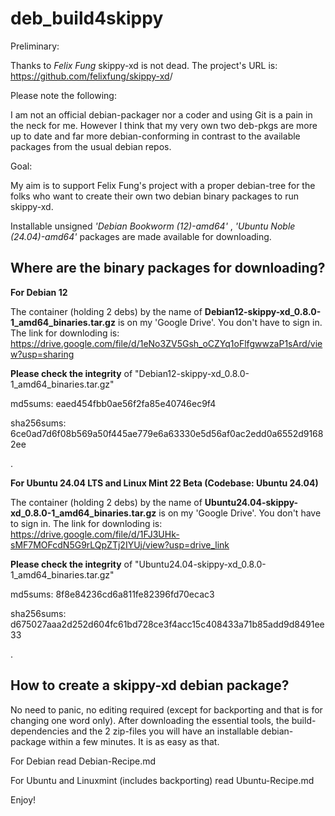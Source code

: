 # deb_build4skippy

Preliminary:

Thanks to *Felix Fung* skippy-xd is not dead. The project's URL is: <https://github.com/felixfung/skippy-xd>/

Please note the following:

I am not an official debian-packager nor a coder and using Git is a pain in the neck for me. However I think that my very own two deb-pkgs are more up to date and far more debian-conforming in contrast to the available packages from the usual debian repos.

Goal:

My aim is to support Felix Fung's project with a proper debian-tree for the folks who want to create their own two debian binary packages to run skippy-xd.

Installable unsigned *'Debian Bookworm (12)-amd64'* , *'Ubuntu Noble (24.04)-amd64'* packages are made available for downloading.

## Where are the binary packages for downloading?

**For Debian 12**

The container (holding 2 debs) by the name of **Debian12-skippy-xd_0.8.0-1_amd64_binaries.tar.gz** is on my 'Google Drive'. You don't have to sign in. The link for downloding is: <https://drive.google.com/file/d/1eNo3ZV5Gsh_oCZYq1oFlfgwwzaP1sArd/view?usp=sharing>

**Please check the integrity** of "Debian12-skippy-xd_0.8.0-1_amd64_binaries.tar.gz"

md5sums: eaed454fbb0ae56f2fa85e40746ec9f4

sha256sums: 6ce0ad7d6f08b569a50f445ae779e6a63330e5d56af0ac2edd0a6552d91682ee 

.

**For Ubuntu 24.04 LTS and Linux Mint 22 Beta (Codebase: Ubuntu 24.04)**

The container (holding 2 debs) by the name of **Ubuntu24.04-skippy-xd_0.8.0-1_amd64_binaries.tar.gz** is on my 'Google Drive'. You don't have to sign in. The link for downloding is: <https://drive.google.com/file/d/1FJ3UHk-sMF7MOFcdN5G9rLQpZTj2IYUj/view?usp=drive_link>

**Please check the integrity** of "Ubuntu24.04-skippy-xd_0.8.0-1_amd64_binaries.tar.gz"

md5sums: 8f8e84236cd6a811fe82396fd70ecac3

sha256sums: d675027aaa2d252d604fc61bd728ce3f4acc15c408433a71b85add9d8491ee33

.



## How to create a skippy-xd debian package?

No need to panic, no editing required (except for backporting and that is for changing one word only). After downloading the essential tools, the build-dependencies and the 2 zip-files you will have an installable debian-package within a few minutes. It is as easy as that.

For Debian read Debian-Recipe.md

For Ubuntu and Linuxmint (includes backporting) read Ubuntu-Recipe.md



Enjoy!

